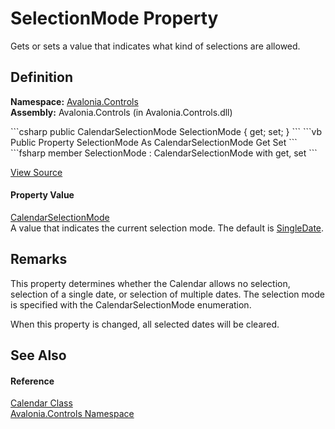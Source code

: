 # SelectionMode Property


Gets or sets a value that indicates what kind of selections are allowed.



## Definition
**Namespace:** <a href="N_Avalonia_Controls">Avalonia.Controls</a>  
**Assembly:** Avalonia.Controls (in Avalonia.Controls.dll)

<Tabs groupId="api-code-preview">
<TabItem value="csharp" label="C#">
```csharp
public CalendarSelectionMode SelectionMode { get; set; }
```
</TabItem>
<TabItem value="vb" label="VB">
```vb
Public Property SelectionMode As CalendarSelectionMode
	Get
	Set
```
</TabItem>
<TabItem value="fsharp" label="F#">
```fsharp
member SelectionMode : CalendarSelectionMode with get, set
```
</TabItem>
</Tabs>



<a href="https://github.com/AvaloniaUI/Avalonia/tree/master/src/Avalonia.Controls/Calendar/Calendar.cs#L461" title="View the source code">View Source</a>



#### Property Value
<a href="T_Avalonia_Controls_CalendarSelectionMode">CalendarSelectionMode</a>  
A value that indicates the current selection mode. The default is <a href="https://learn.microsoft.com/dotnet/api/system.windows.controls.calendarselectionmode#system-windows-controls-calendarselectionmode-singledate" target="_blank" rel="noopener noreferrer">SingleDate</a>.

## Remarks

This property determines whether the Calendar allows no selection, selection of a single date, or selection of multiple dates. The selection mode is specified with the CalendarSelectionMode enumeration.

When this property is changed, all selected dates will be cleared.


## See Also


#### Reference
<a href="T_Avalonia_Controls_Calendar">Calendar Class</a>  
<a href="N_Avalonia_Controls">Avalonia.Controls Namespace</a>  

